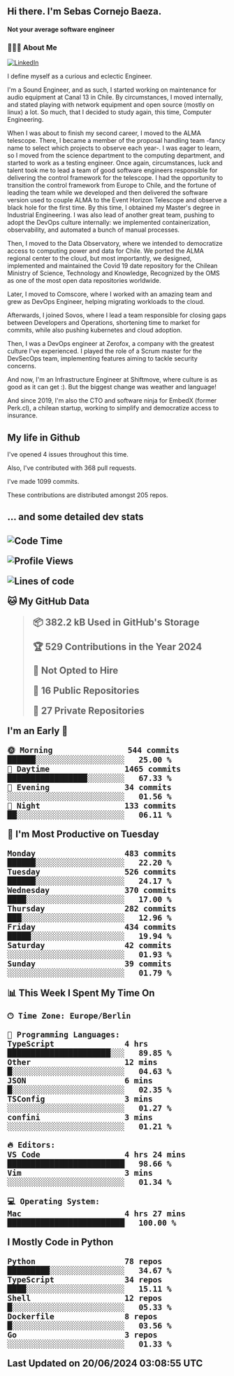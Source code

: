 <h2> Hi there.  I'm Sebas Cornejo Baeza.</h2>
<h4> Not your average software engineer</h4>
<h3> 👨🏻‍💻 About Me </h3>
<a href="http://linkedin.com/in/sebastian-cornejo-baeza/"><img alt="LinkedIn" src="https://img.shields.io/badge/Sebas%20Cornejo%20-informational?style=appveyor&logo=linkedin"></a>


I define myself as a curious and eclectic Engineer.

I'm a Sound Engineer, and as such, I started working on maintenance for audio equipment at Canal 13 in Chile.
By circumstances, I moved internally, and stated playing with network equipment and open source (mostly on linux) 
a lot. So much, that I decided to study again, this time, Computer Engineering.

When I was about to finish my second career, I moved to the ALMA telescope. There, I became a member of the proposal handling team
-fancy name to select which projects to observe each year-. 
I was eager to learn, so I moved from the science department to the computing department, and started to work as 
a testing engineer. Once again, circumstances, luck and talent took me to lead a team of good software engineers 
responsible for delivering the control framework for the telescope. I had the opportunity to transition the control framework from
Europe to Chile, and the fortune of leading the team while we developed and then delivered the software
version used to couple ALMA to the Event Horizon Telescope and observe a black hole for the first time.
By this time, I obtained my Master's degree in Industrial Engineering.
I was also lead of another great team, pushing to adopt the DevOps culture internally: we implemented containerization, observability, and automated a bunch of manual processes.

Then, I moved to the Data Observatory, where we intended to democratize access to computing power
and data for Chile. We ported the ALMA regional center to the cloud, but most importantly, we designed, implemented
and maintained the Covid 19 date repository for the Chilean Ministry of Science, Technology and Knowledge, Recognized by the OMS as one of the most open
data repositories worldwide.

Later, I moved to Comscore, where I worked with an amazing team and grew as DevOps Engineer, helping migrating workloads to the cloud.

Afterwards, I joined Sovos, where I lead a team responsible for closing gaps between Developers and Operations, shortening time to market for commits, while
also pushing kubernetes and cloud adoption.

Then, I was a DevOps engineer at Zerofox, a company with the greatest culture I've experienced. I played the role of a Scrum master for the DevSecOps team,
implementing features aiming to tackle security concerns.

And now, I'm an Infrastructure Engineer at Shiftmove, where culture is as good as it can get :). But the biggest change was weather and language!
 
And since 2019, I'm also the CTO and software ninja for EmbedX (former Perk.cl), a chilean startup, working to simplify and democratize access to insurance.

<h2> My life in Github </h2>

I've opened 4 issues throughout this time.

Also, I've contributed with 368 pull requests.

I've made 1099 commits.

These contributions are distributed amongst 205 repos.

<h2>... and some detailed dev stats<h2>

<!--START_SECTION:waka-->
![Code Time](http://img.shields.io/badge/Code%20Time-750%20hrs%2036%20mins-blue)

![Profile Views](http://img.shields.io/badge/Profile%20Views-4-blue)

![Lines of code](https://img.shields.io/badge/From%20Hello%20World%20I%27ve%20Written-917.1%20thousand%20lines%20of%20code-blue)

**🐱 My GitHub Data** 

> 📦 382.2 kB Used in GitHub's Storage 
 > 
> 🏆 529 Contributions in the Year 2024
 > 
> 🚫 Not Opted to Hire
 > 
> 📜 16 Public Repositories 
 > 
> 🔑 27 Private Repositories 
 > 
**I'm an Early 🐤** 

```text
🌞 Morning                544 commits         ██████░░░░░░░░░░░░░░░░░░░   25.00 % 
🌆 Daytime                1465 commits        █████████████████░░░░░░░░   67.33 % 
🌃 Evening                34 commits          ░░░░░░░░░░░░░░░░░░░░░░░░░   01.56 % 
🌙 Night                  133 commits         ██░░░░░░░░░░░░░░░░░░░░░░░   06.11 % 
```
📅 **I'm Most Productive on Tuesday** 

```text
Monday                   483 commits         ██████░░░░░░░░░░░░░░░░░░░   22.20 % 
Tuesday                  526 commits         ██████░░░░░░░░░░░░░░░░░░░   24.17 % 
Wednesday                370 commits         ████░░░░░░░░░░░░░░░░░░░░░   17.00 % 
Thursday                 282 commits         ███░░░░░░░░░░░░░░░░░░░░░░   12.96 % 
Friday                   434 commits         █████░░░░░░░░░░░░░░░░░░░░   19.94 % 
Saturday                 42 commits          ░░░░░░░░░░░░░░░░░░░░░░░░░   01.93 % 
Sunday                   39 commits          ░░░░░░░░░░░░░░░░░░░░░░░░░   01.79 % 
```


📊 **This Week I Spent My Time On** 

```text
🕑︎ Time Zone: Europe/Berlin

💬 Programming Languages: 
TypeScript               4 hrs               ██████████████████████░░░   89.85 % 
Other                    12 mins             █░░░░░░░░░░░░░░░░░░░░░░░░   04.63 % 
JSON                     6 mins              █░░░░░░░░░░░░░░░░░░░░░░░░   02.35 % 
TSConfig                 3 mins              ░░░░░░░░░░░░░░░░░░░░░░░░░   01.27 % 
confini                  3 mins              ░░░░░░░░░░░░░░░░░░░░░░░░░   01.21 % 

🔥 Editors: 
VS Code                  4 hrs 24 mins       █████████████████████████   98.66 % 
Vim                      3 mins              ░░░░░░░░░░░░░░░░░░░░░░░░░   01.34 % 

💻 Operating System: 
Mac                      4 hrs 27 mins       █████████████████████████   100.00 % 
```

**I Mostly Code in Python** 

```text
Python                   78 repos            █████████░░░░░░░░░░░░░░░░   34.67 % 
TypeScript               34 repos            ████░░░░░░░░░░░░░░░░░░░░░   15.11 % 
Shell                    12 repos            █░░░░░░░░░░░░░░░░░░░░░░░░   05.33 % 
Dockerfile               8 repos             █░░░░░░░░░░░░░░░░░░░░░░░░   03.56 % 
Go                       3 repos             ░░░░░░░░░░░░░░░░░░░░░░░░░   01.33 % 
```




 Last Updated on 20/06/2024 03:08:55 UTC
<!--END_SECTION:waka-->
